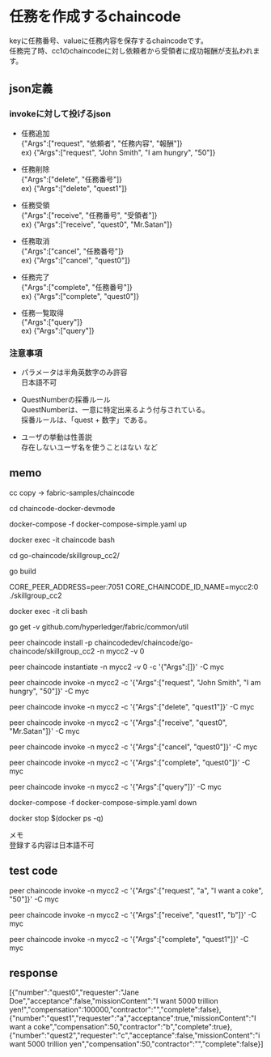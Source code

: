 # 任務を作成するchaincode
keyに任務番号、valueに任務内容を保存するchaincodeです。  
任務完了時、cc1のchaincodeに対し依頼者から受領者に成功報酬が支払われます。


## json定義

### invokeに対して投げるjson

* 任務追加      
    {"Args":["request", "依頼者", "任務内容", "報酬"]}       
    ex) {"Args":["request", "John Smith", "I am hungry", "50"]}

* 任務削除      
    {"Args":["delete", "任務番号"]}      
    ex) {"Args":["delete", "quest1"]}

* 任務受領      
    {"Args":["receive", "任務番号", "受領者"]}     
    ex) {"Args":["receive", "quest0", "Mr.Satan"]}

* 任務取消      
    {"Args":["cancel", "任務番号"]}      
    ex) {"Args":["cancel", "quest0"]}

* 任務完了      
    {"Args":["complete", "任務番号"]}        
    ex) {"Args":["complete", "quest0"]}

* 任務一覧取得        
    {"Args":["query"]}      
    ex) {"Args":["query"]}


### 注意事項

* パラメータは半角英数字のみ許容   
    日本語不可

* QuestNumberの採番ルール     
    QuestNumberは、一意に特定出来るよう付与されている。  
    採番ルールは、「quest + 数字」である。

* ユーザの挙動は性善説        
    存在しないユーザ名を使うことはない など


## memo

cc copy → fabric-samples/chaincode

cd chaincode-docker-devmode

docker-compose -f docker-compose-simple.yaml up

docker exec -it chaincode bash

cd go-chaincode/skillgroup_cc2/

go build

CORE_PEER_ADDRESS=peer:7051 CORE_CHAINCODE_ID_NAME=mycc2:0 ./skillgroup_cc2

docker exec -it cli bash

go get -v github.com/hyperledger/fabric/common/util

peer chaincode install -p chaincodedev/chaincode/go-chaincode/skillgroup_cc2 -n mycc2 -v 0

peer chaincode instantiate -n mycc2 -v 0 -c '{"Args":[]}' -C myc

peer chaincode invoke -n mycc2 -c '{"Args":["request", "John Smith", "I am hungry", "50"]}' -C myc

peer chaincode invoke -n mycc2 -c '{"Args":["delete", "quest1"]}' -C myc

peer chaincode invoke -n mycc2 -c '{"Args":["receive", "quest0", "Mr.Satan"]}' -C myc

peer chaincode invoke -n mycc2 -c '{"Args":["cancel", "quest0"]}' -C myc

peer chaincode invoke -n mycc2 -c '{"Args":["complete", "quest0"]}' -C myc

peer chaincode invoke -n mycc2 -c '{"Args":["query"]}' -C myc




docker-compose -f docker-compose-simple.yaml down

docker stop $(docker ps -q)

メモ      
登録する内容は日本語不可


## test code

peer chaincode invoke -n mycc2 -c '{"Args":["request", "a", "I want a coke", "50"]}' -C myc

peer chaincode invoke -n mycc2 -c '{"Args":["receive", "quest1", "b"]}' -C myc

peer chaincode invoke -n mycc2 -c '{"Args":["complete", "quest1"]}' -C myc

## response

[{\"number\":\"quest0\",\"requester\":\"Jane Doe\",\"acceptance\":false,\"missionContent\":\"I want 5000 trillion yen!\",\"compensation\":100000,\"contractor\":\"\",\"complete\":false},{\"number\":\"quest1\",\"requester\":\"a\",\"acceptance\":true,\"missionContent\":\"I want a coke\",\"compensation\":50,\"contractor\":\"b\",\"complete\":true},{\"number\":\"quest2\",\"requester\":\"c\",\"acceptance\":false,\"missionContent\":\"i want 5000 trillion yen\",\"compensation\":50,\"contractor\":\"\",\"complete\":false}]